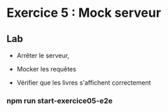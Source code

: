 <!-- .slide: class="exercice" -->

# Exercice 5 : Mock serveur

## Lab

* Arrêter le serveur,

* Mocker les requêtes

* Vérifier que les livres s'affichent correctement

### npm run start-exercice05-e2e
